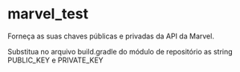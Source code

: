 # marvel_test

Forneça as suas chaves públicas e privadas da API da Marvel.

Substitua no arquivo build.gradle do módulo de repositório as string PUBLIC_KEY e PRIVATE_KEY
